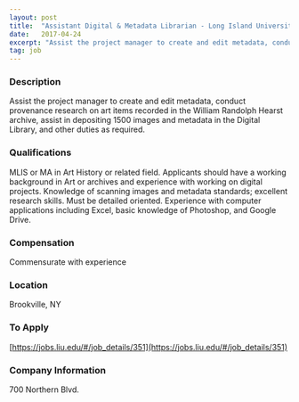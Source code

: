 ```yaml
---
layout: post
title:  "Assistant Digital & Metadata Librarian - Long Island University"
date:   2017-04-24
excerpt: "Assist the project manager to create and edit metadata, conduct provenance research on art items recorded in the William Randolph Hearst archive, assist in depositing 1500 images and metadata in the Digital Library, and other duties as required."
tag: job
---
```


### Description   

Assist the project manager to create and edit metadata, conduct provenance research on art items recorded in the William Randolph Hearst archive, assist in depositing 1500 images and metadata in the Digital Library, and other duties as required.




### Qualifications   

MLIS or MA in Art History or related field.  Applicants should have a working background in Art or archives and experience with working on digital projects.  Knowledge of scanning images and metadata standards; excellent research skills.  Must be detailed oriented.  Experience with computer applications including Excel, basic knowledge of Photoshop, and Google Drive.


### Compensation   

Commensurate with experience


### Location   

Brookville, NY




### To Apply   

[https://jobs.liu.edu/#/job_details/351](https://jobs.liu.edu/#/job_details/351)


### Company Information   

700 Northern Blvd.



